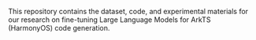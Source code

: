 This repository contains the dataset, code, and experimental materials for our research on fine-tuning Large Language Models for ArkTS (HarmonyOS) code generation.
